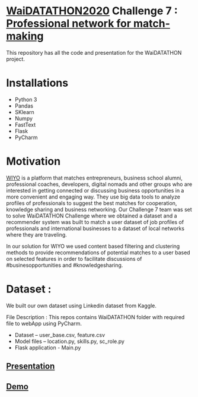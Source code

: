 # [WaiDATATHON2020](https://www.womeninai.co/waidatathon) Challenge 7 : [Professional network for match-making](https://www.womeninai.co/waidatathon-challenge7)

This repository has all the code and presentation for the WaiDATATHON  project.

# Installations 
-	Python 3
-	Pandas
-	SKlearn
-	Numpy
-	FastText
-	Flask
-	PyCharm 

# Motivation 
[WIYO](https://wiyo-beta.herokuapp.com/users/sign_in) is a platform that matches entrepreneurs, business school alumni, professional coaches, developers, digital nomads and other groups who are interested in getting connected or discussing business opportunities in a more convenient and engaging way. They  use big data tools to analyze profiles of professionals to suggest the best matches for cooperation, knowledge sharing and business networking. Our  Challenge 7 team was set to solve WaiDATATHON Challenge  where we obtained a dataset and  a recommender system was  built to match a user dataset of job profiles of professionals and international businesses to a dataset of local networks where they are traveling.

In our solution for WIYO we used content based filtering and clustering methods to provide recommendations of potential matches to a user based on selected features in order to facilitate discussions of #businesopportunities and #knowledgesharing.

# Dataset :  
We built our own dataset using Linkedin dataset from Kaggle.  

File Description : This repos contains WaiDATATHON folder with required file to webApp using PyCharm. 
-	Dataset – user_base.csv, feature.csv
-	Model files – location.py, skills.py, sc_role.py
-	Flask application - Main.py  


##  [Presentation](https://prezi.com/view/PvwmsFSICp4ZOY1fmICg/)
## [Demo](https://www.youtube.com/watch?v=okUKVo80kR8)
